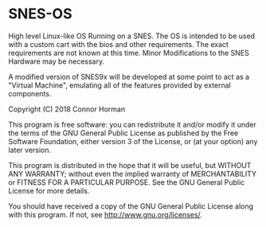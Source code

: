 # SNES-OS
High level Linux-like OS Running on a SNES. The OS is intended to be used with a custom cart with the bios and other requirements.
The exact requirements are not known at this time. Minor Modifications to the SNES Hardware may be necessary.

A modified version of SNES9x will be developed at some point to act as a "Virtual Machine", emulating all of the features provided by external components.

Copyright (C) 2018  Connor Horman

This program is free software: you can redistribute it and/or modify
it under the terms of the GNU General Public License as published by
the Free Software Foundation, either version 3 of the License, or
(at your option) any later version.

This program is distributed in the hope that it will be useful,
but WITHOUT ANY WARRANTY; without even the implied warranty of
MERCHANTABILITY or FITNESS FOR A PARTICULAR PURPOSE.  See the
GNU General Public License for more details.

You should have received a copy of the GNU General Public License
along with this program.  If not, see <http://www.gnu.org/licenses/>.
